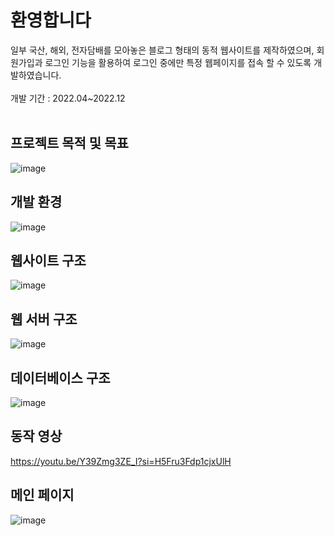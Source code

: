# 환영합니다
일부 국산, 해외, 전자담배를 모아놓은 블로그 형태의 동적 웹사이트를 제작하였으며, 회원가입과 로그인 기능을 활용하여 로그인 중에만 특정 웹페이지를 접속 할 수 있도록 개발하였습니다.<br/>
<br/>
개발 기간 : 2022.04~2022.12<br/>
<br/>

## 프로젝트 목적 및 목표
![image](https://github.com/dontoong/dynamic_web/assets/106039761/92a84684-ee39-4986-b37d-164ace5badca)

## 개발 환경
![image](https://github.com/dontoong/dynamic_web/assets/106039761/26115363-6aab-4992-a103-447fb983fce9)

## 웹사이트 구조
![image](https://github.com/dontoong/dynamic_web/assets/106039761/e4c9ba95-22b7-46c1-beb5-41cb8c5fb0a9)

## 웹 서버 구조
![image](https://github.com/dontoong/dynamic_web/assets/106039761/f339a3a3-e6e0-4a27-b931-6616e252cb59)

## 데이터베이스 구조
![image](https://github.com/dontoong/dynamic_web/assets/106039761/77abb94b-7705-4e99-bdbd-8cf32505812e)

## 동작 영상
https://youtu.be/Y39Zmg3ZE_I?si=H5Fru3Fdp1cjxUlH

## 메인 페이지
![image](https://github.com/dontoong/dynamic_web/assets/106039761/26170ee9-f810-4125-8074-42a908153595)
